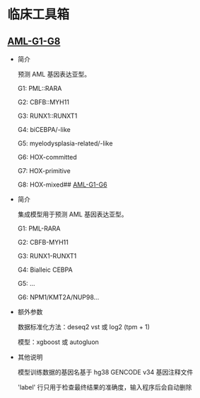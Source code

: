 # 临床工具箱

## [AML-G1-G8](/clinical-tools/clinaml-gep2)

- 简介

  预测 AML 基因表达亚型。
  
  G1: PML::RARA
  
  G2: CBFB::MYH11
  
  G3: RUNX1::RUNXT1
  
  G4: biCEBPA/-like
  
  G5: myelodysplasia-related/-like
  
  G6: HOX-committed

  G7: HOX-primitive

  G8: HOX-mixed## [AML-G1-G6](/clinical-tools/clinaml-gep)

- 简介

  集成模型用于预测 AML 基因表达亚型。
  
  G1: PML-RARA
  
  G2: CBFB-MYH11
  
  G3: RUNX1-RUNXT1
  
  G4: Bialleic CEBPA
  
  G5: ...
  
  G6: NPM1/KMT2A/NUP98...

- 额外参数

  数据标准化方法：deseq2 vst 或 log2 (tpm + 1)

  模型：xgboost 或 autogluon

- 其他说明

  模型训练数据的基因名基于 hg38 GENCODE v34 基因注释文件

  'label' 行只用于检查最终结果的准确度，输入程序后会自动删除